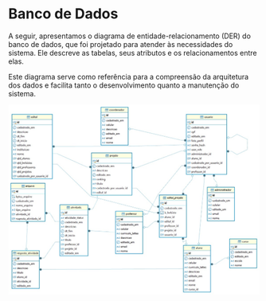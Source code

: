 # Banco de Dados

A seguir, apresentamos o diagrama de entidade-relacionamento (DER) do banco de dados, que foi projetado para atender às necessidades do sistema. Ele descreve as tabelas, seus atributos e os relacionamentos entre elas.

Este diagrama serve como referência para a compreensão da arquitetura dos dados e facilita tanto o desenvolvimento quanto a manutenção do sistema.

![Diagrama do Banco de Dados](assets/diagrama.jpg)
